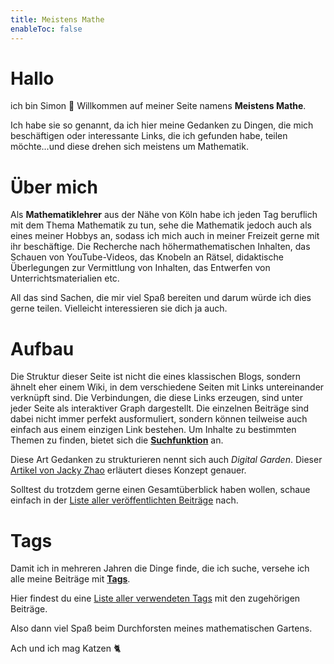 ```yaml
---
title: Meistens Mathe
enableToc: false
---
```


# Hallo 

ich bin Simon 👋 
Willkommen auf meiner Seite namens **Meistens Mathe**. 

Ich habe sie so genannt, da ich hier meine Gedanken zu Dingen, die mich beschäftigen oder interessante Links, die ich gefunden habe, teilen möchte...und diese drehen sich meistens um Mathematik.

# Über mich
Als **Mathematiklehrer** aus der Nähe von Köln habe ich jeden Tag beruflich mit dem Thema Mathematik zu tun, sehe die Mathematik jedoch auch als eines meiner Hobbys an, sodass ich mich auch in meiner Freizeit gerne mit ihr beschäftige.
Die Recherche nach höhermathematischen Inhalten, das Schauen von YouTube-Videos, das Knobeln an Rätsel, didaktische Überlegungen zur Vermittlung von Inhalten, das Entwerfen von Unterrichtsmaterialien etc.

All das sind Sachen, die mir viel Spaß bereiten und darum würde ich dies gerne teilen. Vielleicht interessieren sie dich ja auch.

# Aufbau
Die Struktur dieser Seite ist nicht die eines klassischen Blogs, sondern ähnelt eher einem Wiki, in dem verschiedene Seiten mit Links untereinander verknüpft sind. Die Verbindungen, die diese Links erzeugen, sind unter jeder Seite als interaktiver Graph dargestellt. Die einzelnen Beiträge sind dabei nicht immer perfekt ausformuliert, sondern können teilweise auch einfach aus einem einzigen Link bestehen. Um Inhalte zu bestimmten Themen zu finden, bietet sich die <u>**Suchfunktion**</u> an.

Diese Art Gedanken zu strukturieren nennt sich auch *Digital Garden*. Dieser [Artikel von Jacky Zhao](https://jzhao.xyz/posts/networked-thought/) erläutert dieses Konzept genauer.

Solltest du trotzdem gerne einen Gesamtüberblick haben wollen, schaue einfach in der [Liste aller veröffentlichten Beiträge](https://meistensmathe.de/tags/alle) nach.

# Tags
Damit ich in mehreren Jahren die Dinge finde, die ich suche, versehe ich alle meine Beiträge mit <u>**Tags**</u>. 

Hier findest du eine [Liste aller verwendeten Tags](https://meistensmathe.de/tags) mit den zugehörigen Beiträge.


Also dann viel Spaß beim Durchforsten meines mathematischen Gartens.

Ach und ich mag Katzen 🐈


